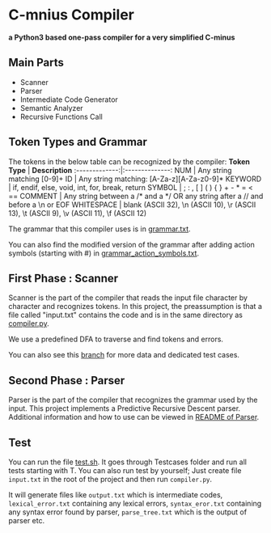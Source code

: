 # C-mnius Compiler

**a Python3 based one-pass compiler for a very simplified C-minus**

## Main Parts
- Scanner
- Parser
- Intermediate Code Generator
- Semantic Analyzer
- Recursive Functions Call

## Token Types and Grammar

The tokens in the below table can be recognized by the compiler:
**Token Type** | **Description**
:-------------:|:--------------:
NUM | Any string matching [0-9]+
ID | Any string matching: [A-Za-z][A-Za-z0-9]*
KEYWORD | if, endif, else, void, int, for, break, return
SYMBOL | ; : , [ ] ( ) { } + - * = < ==
COMMENT | Any string between a /* and a */ OR any string after a // and before a \n or EOF
WHITESPACE | blank (ASCII 32), \n (ASCII 10), \r (ASCII 13), \t (ASCII 9), \v (ASCII 11), \f (ASCII 12)

The grammar that this compiler uses is in [grammar.txt](https://github.com/hoseinaghaei/c-minus-compiler/blob/master/grammar/grammar.txt).

You can also find the modified version of the grammar after adding action symbols (starting with #) in [grammar_action_symbols.txt](https://github.com/hoseinaghaei/c-minus-compiler/blob/master/grammar/grammar_action_symbols.txt).

## First Phase : Scanner
Scanner is the part of the compiler that reads the input file character by character and recognizes tokens.
In this project, the preassumption is that a file called "input.txt" contains the code and is in the same directory as [compiler.py](https://github.com/hoseinaghaei/c-minus-compiler/blob/master/compiler.py). 

We use a predefined DFA to traverse and find tokens and errors.

You can also see this [branch](https://github.com/hoseinaghaei/c-minus-compiler/tree/phase01-scanner) for more data and dedicated test cases.
## Second Phase : Parser
Parser is the part of the compiler that recognizes the grammar used by the input.
This project implements a Predictive Recursive Descent parser. Additional information and how to use can be viewed in [README of Parser](https://github.com/hoseinaghaei/c-minus-compiler/blob/master/parser/README.md).

## Test
You can run the file [test.sh](https://github.com/hoseinaghaei/c-minus-compiler/blob/master/test.sh). It goes through Testcases folder and run all tests starting with T. You can also run test by yourself; Just create file `input.txt` in the root of the project and then run `compiler.py`.

It will generate files like `output.txt` which is intermediate codes, `lexical_error.txt` containing any lexical errors, `syntax_eror.txt` containing any syntax error found by parser, `parse_tree.txt` which is the output of parser etc.